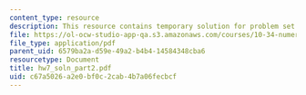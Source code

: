 ```yaml
---
content_type: resource
description: This resource contains temporary solution for problem set 7.
file: https://ol-ocw-studio-app-qa.s3.amazonaws.com/courses/10-34-numerical-methods-applied-to-chemical-engineering-fall-2005/c67a5026a2e0bf0c2cab4b7a06fecbcf_hw7_soln_part2.pdf
file_type: application/pdf
parent_uid: 6579ba2a-d59e-49a2-b4b4-14584348cba6
resourcetype: Document
title: hw7_soln_part2.pdf
uid: c67a5026-a2e0-bf0c-2cab-4b7a06fecbcf
---
```

